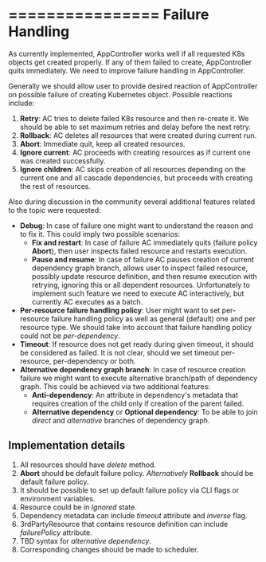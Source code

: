 ================
Failure Handling
================

As currently implemented, AppController works well if all requested K8s objects get created properly.
If any of them failed to create, AppController quits immediately. We need to improve failure handling in 
AppController.

Generally we should allow user to provide desired reaction of AppController on possible failure of creating
Kubernetes object. Possible reactions include:

 1. **Retry**: AC tries to delete failed K8s resource and then re-create it. We should be able to set maximum retries and delay before the next retry.
 2. **Rollback**: AC deletes all resources that were created during current run.
 3. **Abort**: Immediate quit, keep all created resources.
 4. **Ignore current**: AC proceeds with creating resources as if current one was created successfully.
 5. **Ignore children**: AC skips creation of all resources depending on the current one and all cascade dependencies, but proceeds with creating the rest of resources.

Also during discussion in the community several additional features related  to the topic were requested:

 - **Debug**: In case of failure one might want to understand the reason and to fix it. This could imply two possible scenarios:
    - **Fix and restart**: In case of failure AC immediately quits (failure policy **Abort**), then user inspects failed resource and restarts execution.
    - **Pause and resume**: In case of failure AC pauses creation of current dependency graph branch, allows user to inspect failed resource, possibly update resource definition, and then resume execution with retrying, ignoring this or all dependent resources. Unfortunately to implement such feature we need to execute AC interactively, but currently AC executes as a batch.
 - **Per-resource failure handling policy**: User might want to set per-resource failure handling policy as well as general (default) one and per resource type. We should take into account that failure handling policy could not be _per-dependency_.
 - **Timeout**: If resource does not get ready during given timeout, it should be considered as failed. It is not clear, should we set timeout per-resource, per-dependency or both.
 - **Alternative dependency graph branch**: In case of resource creation failure we might want to execute alternative branch/path of dependency graph. This could be achieved via two additional features:
    - **Anti-dependency**: An attribute in dependency's metadata that requires creation of the child only if creation of the parent failed.
    - **Alternative dependency** or **Optional dependency**: To be able to join _direct_ and _alternative_ branches of dependency graph.

Implementation details
----------------------

1. All resources should have _delete_ method.
2. **Abort** should be default failure policy. _Alternatively_ **Rollback** should be default failure policy.
3. It should be possible to set up default failure policy via CLI flags or environment variables.
4. Resource could be in _Ignored_ state.
5. Dependency metadata can include _timeout_ attribute and _inverse_ flag.
6. 3rdPartyResource that contains resource definition can include _failurePolicy_ attribute. 
7. TBD syntax for _alternative dependency_.
8. Corresponding changes should be made to scheduler.
